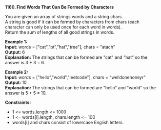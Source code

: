 **1160. Find Words That Can Be Formed by Characters**  

You are given an array of strings words and a string chars.  
A string is good if it can be formed by characters from chars (each character can only be used once for each word in words).  
Return the sum of lengths of all good strings in words.  

**Example 1:**  
**Input:** words = ["cat","bt","hat","tree"], chars = "atach"  
**Output:** 6  
**Explanation:** The strings that can be formed are "cat" and "hat" so the answer is 3 + 3 = 6.  

**Example 2:**  
**Input:** words = ["hello","world","leetcode"], chars = "welldonehoneyr"  
**Output:** 10  
**Explanation:** The strings that can be formed are "hello" and "world" so the answer is 5 + 5 = 10.  

**Constraints:**  
- 1 <= words.length <= 1000  
- 1 <= words[i].length, chars.length <= 100  
- words[i] and chars consist of lowercase English letters.  